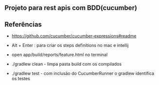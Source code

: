 ## Projeto para rest apis com BDD(cucumber)


## Referências
- https://github.com/cucumber/cucumber-expressions#readme


- Alt + Enter : para criar os steps definitions no mac e intellij
- open app/build/reports/feature.html   no terminal
- ./gradlew clean -  limpa pasta build com os compilados
- ./gradlew test - com inclusão do CucumberRunner o gradlew identifica os testes
